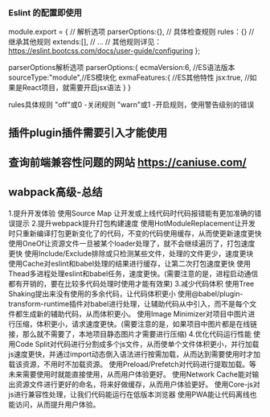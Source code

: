 ### Eslint 的配置即使用

module.export = {
    // 解析选项
    parserOptions:{},
    // 具体检查规则
    rules：{}
    // 继承其他规则
    extends:[],
    // ...
    // 其他规则详见：https://eslint.bootcss.com/docs/user-guide/configuring
};

parserOptions解析选项
parserOptions:{
    ecmaVersion:6,      //ES语法版本
    sourceType:"module",//ES模块化
    exmaFeatures:{      //ES其他特性
        jsx:true,       //如果是React项目，就需要开启jsx语法
    }
}

rules具体规则
    "off"或0 -关闭规则
    "warn"或1 -开启规则，使用警告级别的错误

## 插件plugin插件需要引入才能使用

## 查询前端兼容性问题的网站 https://caniuse.com/

## wabpack高级-总结
1.提升开发体验
使用Source Map 让开发或上线代码时代码报错能有更加准确的错误提示
2.提升webpack提升打包构建速度
使用HotModuleReplacement让开发时只重新编译打包更新变化了的代码，不变的代码使用缓存，从而使更新速度更快
使用OneOf让资源文件一旦被某个loader处理了，就不会继续遍历了，打包速度更快
使用Include/Exclude排除或只检测某些文件，处理的文件更少，速度更块
使用Cache对eslint和babel处理的结果进行缓存，让第二次打包速度更快
使用Thead多进程处理eslint和babel任务，速度更快。(需要注意的是，进程启动通信都有开销的，要在比较多代码处理时使用才能有效果)
3.减少代码体积
使用Tree Shaking提出来没有使用的多余代码，让代码体积更小
使用@babel/plugin-transform-runtime插件对babel进行处理，让辅助代码从中引入，而不是每个文件都生成新的辅助代码，从而体积更小。
使用Image Minimizer对项目中图片进行压缩，体积更小，请求速度更快。(需要注意的是，如果项目中图片都是在线链接，那么就不需要了，本地项目静态图片才需要进行压缩)
4.优化代码运行性能
使用Code Split对代码进行分割成多个js文件，从而使单个文件体积更小，并行加载js速度更快，并通过import动态倒入语法进行按需加载，从而达到需要使用时才加载该资源，不用时不加载资源。
使用Preload/Prefetch对代码进行提取加载。等未来需要使用时就能直接使用，从而用户体验更好。
使用Network Cache能对输出资源文件进行更好的命名，将来好做缓存，从而用户体验更好。
使用Core-js对js进行兼容性处理，让我们代码能运行在低版本浏览器
使用PWA能让代码离线也能访问，从而提升用户体验。